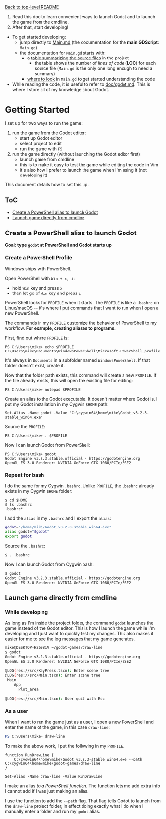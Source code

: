 [Back to top-level README](../README.md#ToC)

1. Read this doc to learn convenient ways to launch Godot and to
   launch the game from the cmdline.
2. After that, start developing!

- To get started developing:
    - jump directly to [Main.md](../src/dev-view-src/Main.md) (the
      documentation for the **main GDScript**: `Main.gd`)
    - the documentation for `Main.gd` starts with:
        - a [table summarizing the source
          files](../src/dev-view-src/Main.md#file-summary) in
          the project
            - the table shows the number of *lines of code* (**LOC**)
              for each source file (`Main.gd` is the only one
              long enough to need a summary)
        - [where to look](../src/dev-view-src/Main.md#summary) in
          `Main.gd` to get started understanding the code
- While reading the code, it is useful to refer to
  [doc/godot.md](godot.md). This is where I store all of my
  knowledge about Godot.

# Getting Started

I set up for two ways to run the game:

1. run the game from the Godot editor:
    - start up Godot editor
    - select project to edit
    - run the game with `F5`
2. run the game directly (without launching the Godot editor first)
    - launch game from cmdline
    - this is to make it easy to test the game while editing the
      code in Vim
    - it's also how I prefer to launch the game when I'm using it
      (not developing it)

This document details how to set this up.

## ToC

- [Create a PowerShell alias to launch Godot](start.md#create-a-powershell-alias-to-launch-godot)
- [Launch game directly from cmdline](start.md#launch-game-directly-from-cmdline)

## Create a PowerShell alias to launch Godot

**Goal: type `godot` at PowerShell and Godot starts up**

### Create a PowerShell Profile

Windows ships with PowerShell.

Open PowerShell with `Win + x, i`:

- hold `Win` key and press `x`
- then let go of `Win` key and press `i`

PowerShell looks for `PROFILE` when it starts. The `PROFILE` is
like a `.bashrc` on Linux/macOS -- it's where I put commands that
I want to run when I open a new PowerShell.

The commands in my `PROFILE` customize the behavior of PowerShell
to my workflow. **For example, creating aliases to programs.**

First, find out where `PROFILE` is:

```
PS C:\Users\mike> echo $PROFILE
C:\Users\mike\Documents\WindowsPowerShell\Microsoft.PowerShell_profile.ps1
```

It's always in `Documents` in a subfolder named
`WindowsPowerShell`. If that folder doesn't exist, create it.

Now that the folder path exists, this command will create a new
`PROFILE`. If the file already exists, this will open the
existing file for editing:

```
PS C:\Users\mike> notepad $PROFILE
```

Create an alias to the Godot executable. It doesn't matter where
Godot is. I put my Godot installation in my Cygwin `$HOME` path:

```powershell-alias
Set-Alias -Name godot -Value "C:\cygwin64\home\mike\Godot_v3.2.3-stable_win64.exe"
```

Source the `PROFILE`:

```powershell-source-profile
PS C:\Users\mike> . $PROFILE
```

Now I can launch Godot from PowerShell:

```powershell-launch-godot
PS C:\Users\mike> godot
Godot Engine v3.2.3.stable.official - https://godotengine.org
OpenGL ES 3.0 Renderer: NVIDIA GeForce GTX 1080/PCIe/SSE2
```

### Repeat for bash

I do the same for my Cygwin `.bashrc`. Unlike `PROFILE`, the
`.bashrc` already exists in my Cygwin `$HOME` folder:

```
$ cd $HOME
$ ls .bashrc
.bashrc*
```

I add the `alias` in my `.bashrc` and I export the `alias`:

```bash
godot="/home/mike/Godot_v3.2.3-stable_win64.exe"
alias godot="$godot"
export godot
```

Source the `.bashrc`:

```
$ . .bashrc
```

Now I can launch Godot from Cygwin bash:

```bash
$ godot
Godot Engine v3.2.3.stable.official - https://godotengine.org
OpenGL ES 3.0 Renderer: NVIDIA GeForce GTX 1080/PCIe/SSE2
```

## Launch game directly from cmdline

### While developing

As long as I'm inside the project folder, the command `godot`
launches the game instead of the Godot editor. This is how I
launch the game while I'm developing and I just want to quickly
test my changes. This also makes it easier for me to see the log
messages that my game generates.

```bash
mike@DESKTOP-H26981V ~/godot-games/draw-line
$ godot
Godot Engine v3.2.3.stable.official - https://godotengine.org
OpenGL ES 3.0 Renderer: NVIDIA GeForce GTX 1080/PCIe/SSE2
 
@LOG(res://src/KeyPress.tscn): Enter scene tree
@LOG(res://src/Main.tscn): Enter scene tree
 Main
    App
      Plot_area
        ...
@LOG(res://src/Main.tscn): User quit with Esc
```

### As a user

When I want to run the game just as a user, I open a new
PowerShell and enter the name of the game, in this case
`draw-line`:

```PowerShell
PS C:\Users\mike> draw-line
```

To make the above work, I put the following in my `PROFILE`.


```powershell-alias-to-run-game
function RunDrawLine {
    C:\cygwin64\home\mike\Godot_v3.2.3-stable_win64.exe --path C:\cygwin64\home\mike\godot-games\draw-line
}

Set-Alias -Name draw-line -Value RunDrawLine
```

I make an alias *to a PowerShell function*. The function lets me
add extra info I cannot add if I was just making an alias.

I use the function to add the `--path` flag. That flag tells
Godot to launch from the `draw-line` project folder, in effect
doing exactly what I do when I manually enter a folder and run my
`godot` alias.
